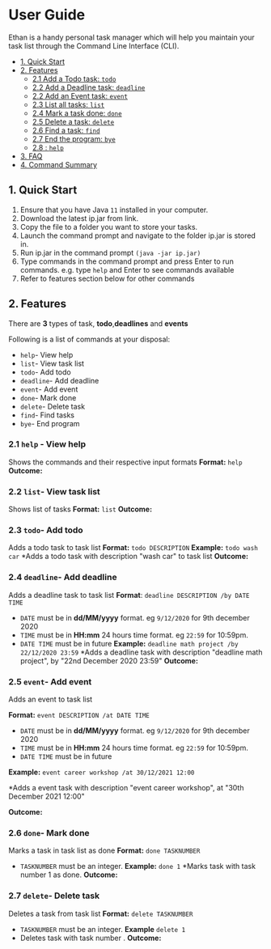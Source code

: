 # User Guide

Ethan is a handy personal task manager which will help you maintain your task list through the Command Line Interface (CLI).

* [1. Quick Start](#quick-start)
* [2. Features](#features)
    + [2.1 Add a Todo task: `todo`](#1-adding-a-todo-task-todo)
    + [2.2 Add a Deadline task: `deadline`](#2-adding-a-deadline-task-deadline)
    + [2.2 Add an Event task: `event`](#3-adding-an-event-task-event)
    + [2.3 List all tasks: `list`](#4-listing-all-tasks-at-hand-list)
    + [2.4 Mark a task done: `done`](#5-marking-a-task-as-complete-done)
    + [2.5 Delete a task: `delete`](#6-deleting-a-task-delete)
    + [2.6 Find a task: `find`](#7-finding-a-task-find)
    + [2.7 End the program: `bye`](#8-exiting-the-program-bye)
    + [2.8 : `help`](#9-listing-available-help-help)
* [3. FAQ](#faq)
* [4. Command Summary](#command-summary)

## 1. Quick Start

1. Ensure that you have Java `11` installed in your computer.
2. Download the latest ip.jar from  link.
3. Copy the file to a folder you want to store your tasks.
4. Launch the command prompt and navigate to the folder ip.jar is stored in.
5. Run ip.jar in the command prompt `(java -jar ip.jar)`
6. Type commands in the command prompt and press Enter to run commands. e.g. type `help` and Enter to see commands available
7. Refer to features section below for other commands

## 2. Features 
There are **3** types of task, **todo**,**deadlines** and **events**

Following is a list of commands at your disposal:
* `help`- View help
* `list`- View task list
* `todo`- Add todo
* `deadline`- Add deadline
* `event`- Add event
* `done`- Mark done
* `delete`- Delete task
* `find`- Find tasks
* `bye`- End program

### 2.1 `help` - View help
Shows the commands and their respective input formats
**Format:** `help`
**Outcome:**

### 2.2 `list`- View task list
Shows list of tasks
**Format:** `list`
**Outcome:**

### 2.3 `todo`- Add todo
Adds a todo task to task list
**Format:** `todo DESCRIPTION`
**Example:** `todo wash car`
  *Adds a todo task with description "wash car" to task list
**Outcome:**


### 2.4 `deadline`- Add deadline
Adds a deadline task to task list
**Format**: `deadline DESCRIPTION /by DATE TIME`
  * `DATE` must be in **dd/MM/yyyy** format. eg `9/12/2020` for 9th december 2020
  * `TIME` must be in **HH:mm** 24 hours time format. eg `22:59` for 10:59pm.
  * `DATE TIME` must be in future
**Example:** `deadline math project /by 22/12/2020 23:59`
  *Adds a deadline task with description "deadline math project", by "22nd December 2020 23:59"
**Outcome:**

### 2.5 `event`- Add event
Adds an event to task list

**Format:** `event DESCRIPTION /at DATE TIME`

* `DATE` must be in **dd/MM/yyyy** format. eg `9/12/2020` for 9th december 2020
* `TIME` must be in **HH:mm** 24 hours time format. eg `22:59` for 10:59pm.
* `DATE TIME` must be in future

**Example:** `event career workshop /at 30/12/2021 12:00`

*Adds a event task with description "event career workshop", at "30th December 2021 12:00"

**Outcome:**

### 2.6 `done`- Mark done
Marks a task in task list as done
**Format:** `done TASKNUMBER`
  * `TASKNUMBER` must be an integer.
**Example:** `done 1`
  *Marks task with task number 1 as done.
**Outcome:**

### 2.7 `delete`- Delete task
Deletes a task from task list
**Format:** `delete TASKNUMBER`
  * `TASKNUMBER` must be an integer.
**Example** `delete 1`
  * Deletes task with task number .
**Outcome:**
